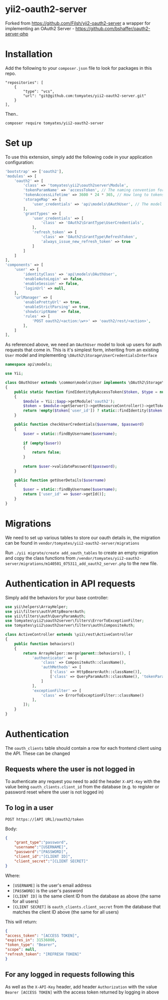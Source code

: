 yii2-oauth2-server
==================

Forked from https://github.com/Filsh/yii2-oauth2-server a wrapper for implementing an OAuth2 Server - https://github.com/bshaffer/oauth2-server-php

# Installation

Add the following to your `composer.json` file to look for packages in this repo. 

```
"repositories": [
    {
        "type": "vcs",
        "url": "git@github.com:tomyates/yii2-oauth2-server.git"
    }
],
```

Then..

`composer require tomyates/yii2-oauth2-server`

# Set up

To use this extension,  simply add the following code in your application configuration:

```php
'bootstrap' => ['oauth2'],
'modules' => [
    'oauth2' => [
        'class' => 'tomyates\yii2\oauth2server\Module',
        'tokenParamName' => 'accessToken', // The naming convention for token name
        'tokenAccessLifetime' => 3600 * 24 * 365, // How long to tokens last for?
        'storageMap' => [
            'user_credentials' => 'api\models\OAuthUser', // The model used to lookup username / password
        ],
        'grantTypes' => [
            'user_credentials' => [
                'class' => 'OAuth2\GrantType\UserCredentials',
            ],
            'refresh_token' => [
                'class' => 'OAuth2\GrantType\RefreshToken',
                'always_issue_new_refresh_token' => true
            ]
        ]
    ]
],
'components' => [
    'user' => [
        'identityClass' => 'api\models\OAuthUser',
        'enableAutoLogin' => false,
        'enableSession' => false,
        'loginUrl' => null,
    ],
    'urlManager' => [
        'enablePrettyUrl' => true,
        'enableStrictParsing' => true,
        'showScriptName' => false,
        'rules' => [
            'POST oauth2/<action:\w+>' => 'oauth2/rest/<action>',
        ],
    ]
],
```

As referenced above, we need an `OAuthUser` model to look up users for auth requests that come in. This is it's simplest form, inheriting from an existing `User` model and implementing `\OAuth2\Storage\UserCredentialsInterface`

```php
namespace api\models;

use Yii;

class OAuthUser extends \common\models\User implements \OAuth2\Storage\UserCredentialsInterface
{
    public static function findIdentityByAccessToken($token, $type = null)
    {
        $module = Yii::$app->getModule('oauth2');
        $token = $module->getServer()->getResourceController()->getToken();
        return !empty($token['user_id']) ? static::findIdentity($token['user_id']) : null;
    }

    public function checkUserCredentials($username, $password)
    {
        $user = static::findByUsername($username);
        
        if (empty($user))
        {
            return false;
        }
        
        return $user->validatePassword($password);
    }

    public function getUserDetails($username)
    {
        $user = static::findByUsername($username);
        return ['user_id' => $user->getId()];
    }
}
```

# Migrations

We need to set up various tables to store our oauth details in, the migration can be found in `vendor/tomyates/yii2-oauth2-server/migrations`

Run `./yii migrate/create add_oauth_tables` to create an empty migration and copy the class functions from `/vendor/tomyates/yii2-oauth2-server/migrations/m140501_075311_add_oauth2_server.php` to the new file. 


# Authentication in API requests

Simply add the behaviors for your base controller:

```php
use yii\helpers\ArrayHelper;
use yii\filters\auth\HttpBearerAuth;
use yii\filters\auth\QueryParamAuth;
use tomyates\yii2\oauth2server\filters\ErrorToExceptionFilter;
use tomyates\yii2\oauth2server\filters\auth\CompositeAuth;

class ActiveController extends \yii\rest\ActiveController
{
    public function behaviors()
    {
        return ArrayHelper::merge(parent::behaviors(), [
            'authenticator' => [
                'class' => CompositeAuth::className(),
                'authMethods' => [
                    ['class' => HttpBearerAuth::className()],
                    ['class' => QueryParamAuth::className(), 'tokenParam' => 'accessToken'],
                ]
            ],
            'exceptionFilter' => [
                'class' => ErrorToExceptionFilter::className()
            ],
        ]);
    }
}
```

# Authentication

The `oauth_clients` table should contain a row for each frontend client using the API. These can be changed

## Requests where the user is not logged in

To authenticate any request you need to add the header `X-API-Key` with the value being `oauth_clients.client_id` from the database (e.g. to register or password reset where the user is not logged in)

## To log in a user

`POST https://[API URL]/oauth2/token`

Body:
```json
{
    "grant_type":"password",
    "username":"[USERNAME]",
    "password":"[PASSWORD]",
    "client_id":"[CLIENT ID]",
    "client_secret":"[CLIENT SECRET]"
}
```

Where:
* `[USERNAME]` is the user's email address
* `[PASSWORD]` is the user's password
* `[CLIENT ID]` is the same client ID from the database as above (the same for all users)
* `[CLIENT SECRET]` is `oauth_clients.client_secret` from the database that matches the client ID above (the same for all users)

This will return:

```json
{
"access_token": "[ACCESS TOKEN]",
"expires_in": 31536000,
"token_type": "Bearer",
"scope": null,
"refresh_token": "[REFRESH TOKEN]"
}
```

## For any logged in requests following this

As well as the `X-API-Key` header, add header `Authorization` with the value `Bearer [ACCESS TOKEN]` with the access token returned by logging in above